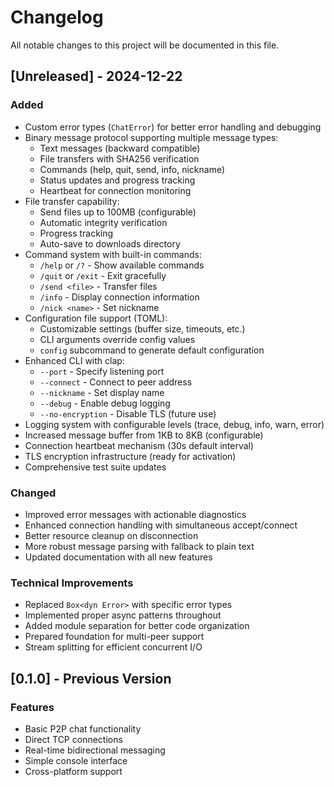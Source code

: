# Changelog

All notable changes to this project will be documented in this file.

## [Unreleased] - 2024-12-22

### Added
- Custom error types (`ChatError`) for better error handling and debugging
- Binary message protocol supporting multiple message types:
  - Text messages (backward compatible)
  - File transfers with SHA256 verification
  - Commands (help, quit, send, info, nickname)
  - Status updates and progress tracking
  - Heartbeat for connection monitoring
- File transfer capability:
  - Send files up to 100MB (configurable)
  - Automatic integrity verification
  - Progress tracking
  - Auto-save to downloads directory
- Command system with built-in commands:
  - `/help` or `/?` - Show available commands
  - `/quit` or `/exit` - Exit gracefully
  - `/send <file>` - Transfer files
  - `/info` - Display connection information
  - `/nick <name>` - Set nickname
- Configuration file support (TOML):
  - Customizable settings (buffer size, timeouts, etc.)
  - CLI arguments override config values
  - `config` subcommand to generate default configuration
- Enhanced CLI with clap:
  - `--port` - Specify listening port
  - `--connect` - Connect to peer address
  - `--nickname` - Set display name
  - `--debug` - Enable debug logging
  - `--no-encryption` - Disable TLS (future use)
- Logging system with configurable levels (trace, debug, info, warn, error)
- Increased message buffer from 1KB to 8KB (configurable)
- Connection heartbeat mechanism (30s default interval)
- TLS encryption infrastructure (ready for activation)
- Comprehensive test suite updates

### Changed
- Improved error messages with actionable diagnostics
- Enhanced connection handling with simultaneous accept/connect
- Better resource cleanup on disconnection
- More robust message parsing with fallback to plain text
- Updated documentation with all new features

### Technical Improvements
- Replaced `Box<dyn Error>` with specific error types
- Implemented proper async patterns throughout
- Added module separation for better code organization
- Prepared foundation for multi-peer support
- Stream splitting for efficient concurrent I/O

## [0.1.0] - Previous Version

### Features
- Basic P2P chat functionality
- Direct TCP connections
- Real-time bidirectional messaging
- Simple console interface
- Cross-platform support